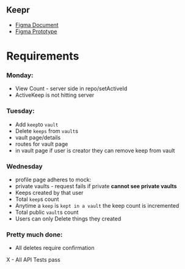## Keepr

- [Figma Document](https://www.figma.com/file/Uui3335TxIEXWzgp4xrX9r/Keepr?node-id=0%3A1)
- [Figma Prototype](https://www.figma.com/proto/Uui3335TxIEXWzgp4xrX9r/Keepr?node-id=1%3A53&scaling=min-zoom)

# Requirements

### Monday:

- View Count - server side in repo/setActiveId
- ActiveKeep is not hitting server

### Tuesday:

- Add `keep`to `vault`
- Delete `keeps` from `vault`s
- vault page/details
- routes for vault page
- in vault page if user is creator they can remove keep from vault

### Wednesday

- profile page adheres to mock:
- private vaults - request fails if private **cannot see private vaults**
- Keeps created by that user
- Total `keep`s count
- Anytime a `keep` is `kept in a vault` the keep count is incremented
- Total public `vault`s count
- Users can only Delete things they created

### Pretty much done:

- All deletes require confirmation

X - All API Tests pass
